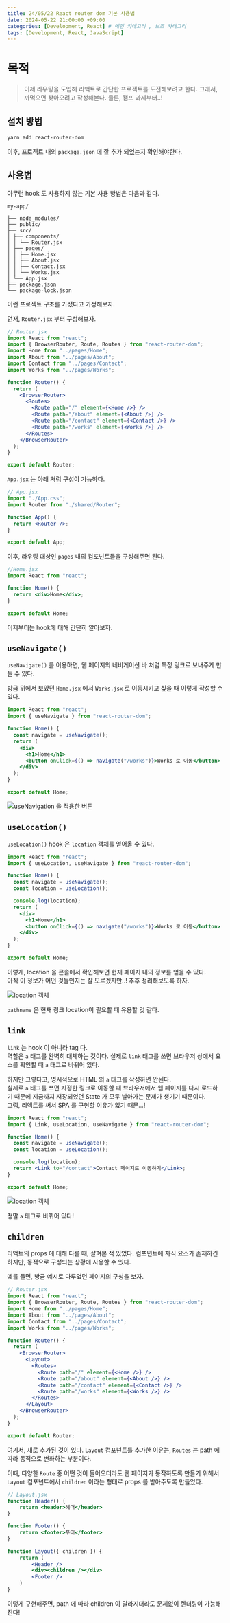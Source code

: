 ```yaml
---
title: 24/05/22 React router dom 기본 사용법
date: 2024-05-22 21:00:00 +09:00
categories: [Development, React] # 메인 카테고리 , 보조 카테고리
tags: [Development, React, JavaScript]
---
```


# 목적

> 이제 라우팅을 도입해 리액트로 간단한 프로젝트를 도전해보려고 한다. 그래서, 까먹으면 찾아오려고 작성해본다. 물론, 캠프 과제부터..!

## 설치 방법

```zsh
yarn add react-router-dom
```

이후, 프로젝트 내의 `package.json` 에 잘 추가 되었는지 확인해야한다.

## 사용법

아무런 hook 도 사용하지 않는 기본 사용 방법은 다음과 같다.

    my-app/

    ├── node_modules/
    ├── public/
    ├── src/
    │ ├── components/
    │ │ └── Router.jsx
    │ ├── pages/
    │ │ ├── Home.jsx
    │ │ ├── About.jsx
    │ │ ├── Contact.jsx
    │ │ └── Works.jsx
    │ └── App.jsx
    ├── package.json
    └── package-lock.json

이런 프로젝트 구조를 가졌다고 가정해보자.

먼저, `Router.jsx` 부터 구성해보자.

```jsx
// Router.jsx
import React from "react";
import { BrowserRouter, Route, Routes } from "react-router-dom";
import Home from "../pages/Home";
import About from "../pages/About";
import Contact from "../pages/Contact";
import Works from "../pages/Works";

function Router() {
  return (
    <BrowserRouter>
      <Routes>
        <Route path="/" element={<Home />} />
        <Route path="/about" element={<About />} />
        <Route path="/contact" element={<Contact />} />
        <Route path="/works" element={<Works />} />
      </Routes>
    </BrowserRouter>
  );
}

export default Router;
```

`App.jsx` 는 아래 처럼 구성이 가능하다.

```jsx
// App.jsx
import "./App.css";
import Router from "./shared/Router";

function App() {
  return <Router />;
}

export default App;
```

이후, 라우팅 대상인 `pages` 내의 컴포넌트들을 구성해주면 된다.

```jsx
//Home.jsx
import React from "react";

function Home() {
  return <div>Home</div>;
}

export default Home;
```

이제부터는 hook에 대해 간단히 알아보자.

## `useNavigate()`

`useNavigate()` 를 이용하면, 웹 페이지의 네비게이션 바 처럼 특정 링크로 보내주게 만들 수 있다.

방금 위에서 보았던 `Home.jsx` 에서 `Works.jsx` 로 이동시키고 싶을 때 이렇게 작성할 수 있다.

```jsx
import React from "react";
import { useNavigate } from "react-router-dom";

function Home() {
  const navigate = useNavigate();
  return (
    <div>
      <h1>Home</h1>
      <button onClick={() => navigate("/works")}>Works 로 이동</button>
    </div>
  );
}

export default Home;
```

![useNavigation 을 적용한 버튼](../assets/img/posts/240522-React-router-dom-hooks-1.gif)

## `useLocation()`

`useLocation()` hook 은 `location` 객체를 얻어올 수 있다.

```jsx
import React from "react";
import { useLocation, useNavigate } from "react-router-dom";

function Home() {
  const navigate = useNavigate();
  const location = useLocation();

  console.log(location);
  return (
    <div>
      <h1>Home</h1>
      <button onClick={() => navigate("/works")}>Works 로 이동</button>
    </div>
  );
}

export default Home;
```

이렇게, location 을 콘솔에서 확인해보면 현재 페이지 내의 정보를 얻을 수 있다.  
아직 이 정보가 어떤 것들인지는 잘 모르겠지만..! 추후 정리해보도록 하자.

![location 객체](../assets/img/posts/240522-React-router-dom-hooks-2.png)

`pathname` 은 현재 링크 location이 필요할 때 유용할 것 같다.

## `link`

`link` 는 hook 이 아니라 tag 다.  
역할은 `a` 태그를 완벽히 대체하는 것이다. 실제로 `link` 태그를 쓰면 브라우저 상에서 요소를 확인할 때 `a` 태그로 바뀌어 있다.

하지만 그렇다고, 명시적으로 HTML 의 `a` 태그를 작성하면 안된다.  
실제로 `a` 태그를 쓰면 지정한 링크로 이동할 때 브라우저에서 웹 페이지를 다시 로드하기 때문에 지금까지 저장되었던 State 가 모두 날아가는 문제가 생기기 때문이다.  
그럼, 리액트를 써서 SPA 를 구현할 이유가 없기 때문...!

```jsx
import React from "react";
import { Link, useLocation, useNavigate } from "react-router-dom";

function Home() {
  const navigate = useNavigate();
  const location = useLocation();

  console.log(location);
  return <Link to="/contact">Contact 페이지로 이동하기</Link>;
}

export default Home;
```

![location 객체](../assets/img/posts/240522-React-router-dom-hooks-3.png)

정말 `a` 태그로 바뀌어 있다!

## `children`

리액트의 props 에 대해 다룰 때, 살펴본 적 있었다.
컴포넌트에 자식 요소가 존재하긴 하지만, 동적으로 구성되는 상황에 사용할 수 있다.

예를 들면, 방금 예시로 다루었던 페이지의 구성을 보자.

```jsx
// Router.jsx
import React from "react";
import { BrowserRouter, Route, Routes } from "react-router-dom";
import Home from "../pages/Home";
import About from "../pages/About";
import Contact from "../pages/Contact";
import Works from "../pages/Works";

function Router() {
  return (
    <BrowserRouter>
      <Layout>
        <Routes>
          <Route path="/" element={<Home />} />
          <Route path="/about" element={<About />} />
          <Route path="/contact" element={<Contact />} />
          <Route path="/works" element={<Works />} />
        </Routes>
      </Layout>
    </BrowserRouter>
  );
}

export default Router;
```

여기서, 새로 추가된 것이 있다.
`Layout` 컴포넌트를 추가한 이유는,
`Routes` 는 path 에 따라 동적으로 변화하는 부분이다.

이때, 다양한 `Route` 중 어떤 것이 들어오더라도 웹 페이지가 동작하도록 만들기 위해서 `Layout` 컴포넌트에서 `children` 이라는 형태로 props 를 받아주도록 만들었다.

```jsx
// Layout.jsx
function Header() {
    return <header>헤더</header>
}

function Footer() {
    return <footer>푸터</footer>
}

function Layout({ children }) {
    return (
        <Header />
        <div><children /></div>
        <Footer />
    )
}
```

이렇게 구현해주면, path 에 따라 children 이 달라지더라도 문제없이 렌더링이 가능해진다!
